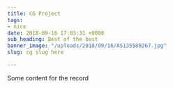 ```yaml
---
title: CG Project
tags:
- nice
date: 2018-09-16 17:03:31 +0000
sub_heading: Best of the best
banner_image: "/uploads/2018/09/16/AS135589267.jpg"
slug: cg slug here

---
```

Some content for the record